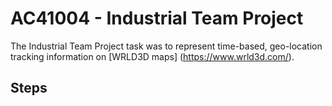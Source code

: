 # AC41004 - Industrial Team Project 

The Industrial Team Project task was to represent time-based, geo-location tracking information on  [WRLD3D maps] (https://www.wrld3d.com/).

## Steps

